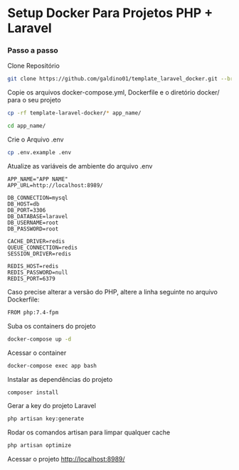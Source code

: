 # Setup Docker Para Projetos PHP + Laravel

### Passo a passo
Clone Repositório
```sh
git clone https://github.com/galdino01/template_laravel_docker.git --branch=main
```

Copie os arquivos docker-compose.yml, Dockerfile e o diretório docker/ para o seu projeto
```sh
cp -rf template-laravel-docker/* app_name/
```
```sh
cd app_name/
```

Crie o Arquivo .env
```sh
cp .env.example .env
```

Atualize as variáveis de ambiente do arquivo .env
```dosini
APP_NAME="APP NAME"
APP_URL=http://localhost:8989/

DB_CONNECTION=mysql
DB_HOST=db
DB_PORT=3306
DB_DATABASE=laravel
DB_USERNAME=root
DB_PASSWORD=root

CACHE_DRIVER=redis
QUEUE_CONNECTION=redis
SESSION_DRIVER=redis

REDIS_HOST=redis
REDIS_PASSWORD=null
REDIS_PORT=6379
```

Caso precise alterar a versão do PHP, altere a linha seguinte no arquivo Dockerfile:
```sh
FROM php:7.4-fpm
```

Suba os containers do projeto
```sh
docker-compose up -d
```

Acessar o container
```sh
docker-compose exec app bash
```

Instalar as dependências do projeto
```sh
composer install
```

Gerar a key do projeto Laravel
```sh
php artisan key:generate
```

Rodar os comandos artisan para limpar qualquer cache
```sh
php artisan optimize
```

Acessar o projeto
[http://localhost:8989/](http://localhost:8989/)
